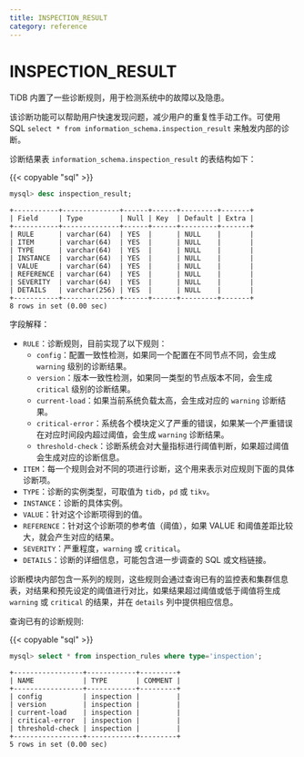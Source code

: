 ```yaml
---
title: INSPECTION_RESULT
category: reference
---
```


# INSPECTION_RESULT

TiDB 内置了一些诊断规则，用于检测系统中的故障以及隐患。

该诊断功能可以帮助用户快速发现问题，减少用户的重复性手动工作。可使用 SQL `select * from information_schema.inspection_result` 来触发内部的诊断。

诊断结果表 `information_schema.inspection_result` 的表结构如下：

{{< copyable "sql" >}}

```sql
mysql> desc inspection_result;
```

```
+-----------+--------------+------+------+---------+-------+
| Field     | Type         | Null | Key  | Default | Extra |
+-----------+--------------+------+------+---------+-------+
| RULE      | varchar(64)  | YES  |      | NULL    |       |
| ITEM      | varchar(64)  | YES  |      | NULL    |       |
| TYPE      | varchar(64)  | YES  |      | NULL    |       |
| INSTANCE  | varchar(64)  | YES  |      | NULL    |       |
| VALUE     | varchar(64)  | YES  |      | NULL    |       |
| REFERENCE | varchar(64)  | YES  |      | NULL    |       |
| SEVERITY  | varchar(64)  | YES  |      | NULL    |       |
| DETAILS   | varchar(256) | YES  |      | NULL    |       |
+-----------+--------------+------+------+---------+-------+
8 rows in set (0.00 sec)
```

字段解释：

* `RULE`：诊断规则，目前实现了以下规则：
    * `config`：配置一致性检测，如果同一个配置在不同节点不同，会生成 `warning` 级别的诊断结果。
    * `version`：版本一致性检测，如果同一类型的节点版本不同，会生成 `critical` 级别的诊断结果。
    * `current-load`：如果当前系统负载太高，会生成对应的 `warning` 诊断结果。
    * `critical-error`：系统各个模块定义了严重的错误，如果某一个严重错误在对应时间段内超过阈值，会生成 `warning` 诊断结果。
    * `threshold-check`：诊断系统会对大量指标进行阈值判断，如果超过阈值会生成对应的诊断信息。
* `ITEM`：每一个规则会对不同的项进行诊断，这个用来表示对应规则下面的具体诊断项。
* `TYPE`：诊断的实例类型，可取值为 `tidb`，`pd` 或 `tikv`。
* `INSTANCE`：诊断的具体实例。
* `VALUE`：针对这个诊断项得到的值。
* `REFERENCE`：针对这个诊断项的参考值（阈值），如果 VALUE 和阈值差距比较大，就会产生对应的结果。
* `SEVERITY`：严重程度，`warning` 或 `critical`。
* `DETAILS`：诊断的详细信息，可能包含进一步调查的 SQL 或文档链接。

诊断模块内部包含一系列的规则，这些规则会通过查询已有的监控表和集群信息表，对结果和预先设定的阈值进行对比，如果结果超过阈值或低于阈值将生成 `warning` 或 `critical` 的结果，并在 `details` 列中提供相应信息。

查询已有的诊断规则:

{{< copyable "sql" >}}

```sql
mysql> select * from inspection_rules where type='inspection';
```

```
+-----------------+------------+---------+
| NAME            | TYPE       | COMMENT |
+-----------------+------------+---------+
| config          | inspection |         |
| version         | inspection |         |
| current-load    | inspection |         |
| critical-error  | inspection |         |
| threshold-check | inspection |         |
+-----------------+------------+---------+
5 rows in set (0.00 sec)
```